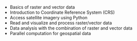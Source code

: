 - Basics of raster and vector data
- Introduction to Coordinate Reference System (CRS)
- Access satellite imagery using Python
- Read and visualize and process raster/vector data
- Data analysis with the combination of raster and vector data 
- Parallel computation for geospatial data

